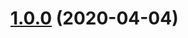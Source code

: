# [1.0.0](https://github.com/taimos/cdk-construct-alexa-skill/compare/v0.0.1...v1.0.0) (2020-04-04)



